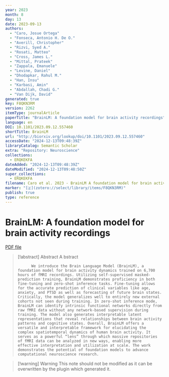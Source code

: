 ```yaml
---
year: 2023
month: 8
day: 13
date: 2023-09-13
authors:
  - "Caro, Josue Ortega"
  - "Fonseca, Antonio H. De O."
  - "Averill, Christopher"
  - "Rizvi, Syed A."
  - "Rosati, Matteo"
  - "Cross, James L."
  - "Mittal, Prateek"
  - "Zappala, Emanuele"
  - "Levine, Daniel"
  - "Dhodapkar, Rahul M."
  - "Han, Insu"
  - "Karbasi, Amin"
  - "Abdallah, Chadi G."
  - "Van Dijk, David"
generated: true
key: F8QKN3RM
version: 2262
itemType: journalArticle
paperTitle: "BrainLM: A foundation model for brain activity recordings"
language: en
DOI: 10.1101/2023.09.12.557460
shortTitle: BrainLM
url: "http://biorxiv.org/lookup/doi/10.1101/2023.09.12.557460"
accessDate: "2024-12-13T09:48:39Z"
libraryCatalog: Semantic Scholar
extra: "Repository: Neuroscience"
collections:
  - ERQKEKFA
dateAdded: "2024-12-13T09:48:39Z"
dateModified: "2024-12-13T09:48:50Z"
super_collections:
  - ERQKEKFA
filename: Caro et al. 2023 - BrainLM A foundation model for brain activity recordings.pdf
marker: "[🇿](zotero://select/library/items/F8QKN3RM)"
publish: true
type: reference
---
```

# BrainLM: A foundation model for brain activity recordings

[PDF file](/Papers/PDFs/Caro%20et%20al.%202023%20-%20BrainLM%20A%20foundation%20model%20for%20brain%20activity%20recordings.pdf)

> [!abstract] Abstract
> A
>             bstract
>           
>           We introduce the Brain Language Model (BrainLM), a foundation model for brain activity dynamics trained on 6,700 hours of fMRI recordings. Utilizing self-supervised masked-prediction training, BrainLM demonstrates proficiency in both fine-tuning and zero-shot inference tasks. Fine-tuning allows for the accurate prediction of clinical variables like age, anxiety, and PTSD as well as forecasting of future brain states. Critically, the model generalizes well to entirely new external cohorts not seen during training. In zero-shot inference mode, BrainLM can identify intrinsic functional networks directly from raw fMRI data without any network-based supervision during training. The model also generates interpretable latent representations that reveal relationships between brain activity patterns and cognitive states. Overall, BrainLM offers a versatile and interpretable framework for elucidating the complex spatiotemporal dynamics of human brain activity. It serves as a powerful “lens” through which massive repositories of fMRI data can be analyzed in new ways, enabling more effective interpretation and utilization at scale. The work demonstrates the potential of foundation models to advance computational neuroscience research.

>[!warning] Warning
> This note should not be modified as it can be overwritten by the plugin which generated it.

